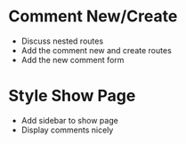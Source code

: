 # Comment New/Create
* Discuss nested routes
* Add the comment new and create routes
* Add the new comment form

# Style Show Page
* Add sidebar to show page
* Display comments nicely
